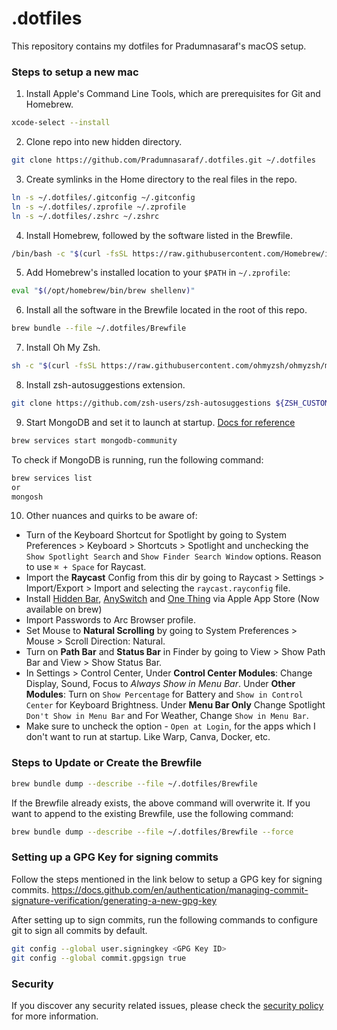 # .dotfiles

This repository contains my dotfiles for Pradumnasaraf's macOS setup.

### Steps to setup a new mac

1. Install Apple's Command Line Tools, which are prerequisites for Git and Homebrew.

```bash
xcode-select --install
```

2. Clone repo into new hidden directory.

```bash
git clone https://github.com/Pradumnasaraf/.dotfiles.git ~/.dotfiles
```

3. Create symlinks in the Home directory to the real files in the repo.

```bash
ln -s ~/.dotfiles/.gitconfig ~/.gitconfig
ln -s ~/.dotfiles/.zprofile ~/.zprofile
ln -s ~/.dotfiles/.zshrc ~/.zshrc
```

4. Install Homebrew, followed by the software listed in the Brewfile.

```bash
/bin/bash -c "$(curl -fsSL https://raw.githubusercontent.com/Homebrew/install/master/install.sh)"
```

5. Add Homebrew's installed location to your `$PATH` in `~/.zprofile`:

```bash
eval "$(/opt/homebrew/bin/brew shellenv)"
```

6. Install all the software in the Brewfile located in the root of this repo.

```bash
brew bundle --file ~/.dotfiles/Brewfile
```

7. Install Oh My Zsh.

```bash
sh -c "$(curl -fsSL https://raw.githubusercontent.com/ohmyzsh/ohmyzsh/master/tools/install.sh)"
```

8. Install zsh-autosuggestions extension.

```bash
git clone https://github.com/zsh-users/zsh-autosuggestions ${ZSH_CUSTOM:-~/.oh-my-zsh/custom}/plugins/zsh-autosuggestions
```

9. Start MongoDB and set it to launch at startup. [Docs for reference](https://docs.mongodb.com/manual/tutorial/install-mongodb-on-os-x/)

```bash
brew services start mongodb-community
```

To check if MongoDB is running, run the following command:

```bash
brew services list
or
mongosh
```

10. Other nuances and quirks to be aware of:

- Turn of the Keyboard Shortcut for Spotlight by going to System Preferences > Keyboard > Shortcuts > Spotlight and unchecking the `Show Spotlight Search` and `Show Finder Search Window` options. Reason to use `⌘ + Space` for Raycast.
- Import the **Raycast** Config from this dir by going to Raycast > Settings > Import/Export > Import and selecting the `raycast.rayconfig` file.
- Install [Hidden Bar](https://apps.apple.com/in/app/hidden-bar/id1452453066?mt=12), [AnySwitch](https://apps.apple.com/in/app/anyswitch-powerful-switches/id6444313776?mt=12) and [One Thing](https://apps.apple.com/in/app/one-thing/id1604176982?mt=12) via Apple App Store (Now available on brew)
- Import Passwords to Arc Browser profile.
- Set Mouse to **Natural Scrolling** by going to System Preferences > Mouse > Scroll Direction: Natural.
- Turn on **Path Bar** and **Status Bar** in Finder by going to View > Show Path Bar and View > Show Status Bar.
- In Settings > Control Center, Under **Control Center Modules**: Change Display, Sound, Focus to _Always Show in Menu Bar_. Under **Other Modules**: Turn on `Show Percentage` for Battery and `Show in Control Center` for Keyboard Brightness. Under **Menu Bar Only** Change Spotlight `Don't Show in Menu Bar` and For Weather, Change `Show in Menu Bar`.
- Make sure to uncheck the option - `Open at Login`, for the apps which I don't want to run at startup. Like Warp, Canva, Docker, etc.

### Steps to Update or Create the Brewfile

```bash
brew bundle dump --describe --file ~/.dotfiles/Brewfile
```

If the Brewfile already exists, the above command will overwrite it. If you want to append to the existing Brewfile, use the following command:

```bash
brew bundle dump --describe --file ~/.dotfiles/Brewfile --force
```

### Setting up a GPG Key for signing commits

Follow the steps mentioned in the link below to setup a GPG key for signing commits.
https://docs.github.com/en/authentication/managing-commit-signature-verification/generating-a-new-gpg-key

After setting up to sign commits, run the following commands to configure git to sign all commits by default.

```bash
git config --global user.signingkey <GPG Key ID>
git config --global commit.gpgsign true
```

### Security

If you discover any security related issues, please check the [security policy](SECURITY.md) for more information.